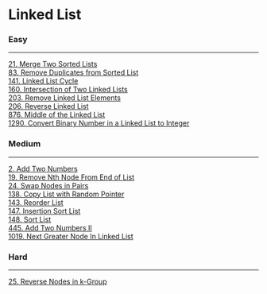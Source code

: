 # Linked List

### Easy
---
[21. Merge Two Sorted Lists](solutions/0021-Merge%20Two%20Sorted%20Lists.md)</br>
[83. Remove Duplicates from Sorted List](solutions/0083-Remove%20Duplicates%20from%20Sorted%20List.md)</br>
[141. Linked List Cycle](solutions/0141-Linked%20List%20Cycle.md)</br>
[160. Intersection of Two Linked Lists](solutions/0160-Intersection%20of%20Two%20Linked%20Lists.md)</br>
[203. Remove Linked List Elements](solutions/0203-Remove%20Linked%20List%20Elements.md)</br>
[206. Reverse Linked List](solutions/0206-Reverse%20Linked%20List.md)</br>
[876. Middle of the Linked List](solutions/0876-Middle%20of%20the%20Linked%20List.md)</br>
[1290. Convert Binary Number in a Linked List to Integer](solutions/1290-Convert%20Binary%20Number%20in%20a%20Linked%20List%20to%20Integer.md)</br>

### Medium
---
[2. Add Two Numbers](solutions/0002-Add%20Two%20Numbers.md)</br>
[19. Remove Nth Node From End of List](solutions/0019-Remove%20Nth%20Node%20From%20End%20of%20List.md)</br>
[24. Swap Nodes in Pairs](solutions/0024-Swap%20Nodes%20in%20Pairs.md)</br>
[138. Copy List with Random Pointer](solutions/0138-Copy%20List%20with%20Random%20Pointer.md)</br>
[143. Reorder List](solutions/0143-Reorder%20List.md)</br>
[147. Insertion Sort List](solutions/0147-Insertion%20Sort%20List.md)</br>
[148. Sort List](solutions/0148-Sort%20List.md)</br>
[445. Add Two Numbers II](solutions/0445-Add%20Two%20Numbers%20II.md)</br>
[1019. Next Greater Node In Linked List](solutions/1019-Next%20Greater%20Node%20In%20Linked%20List.md)</br>

### Hard
---
[25. Reverse Nodes in k-Group](solutions/0025-Reverse%20Nodes%20in%20k-Groups.md)</br>